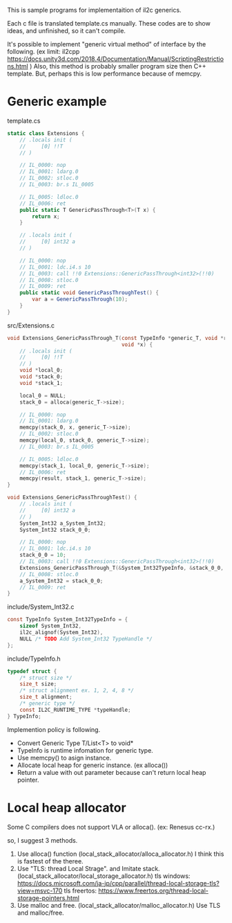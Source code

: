 This is sample programs for implementaition of il2c generics.

Each c file is translated template.cs manually.
These codes are to show ideas, and unfinished, so it can't compile.

It's possible to implement "generic virtual method" of interface by the following.
(ex limit: il2cpp https://docs.unity3d.com/2018.4/Documentation/Manual/ScriptingRestrictions.html )
Also, this method is probably smaller program size then C++ template.
But, perhaps this is low performance because of memcpy.

# Generic example
template.cs
``` cs
static class Extensions {
    // .locals init (
    //     [0] !!T
    // )

    // IL_0000: nop
    // IL_0001: ldarg.0
    // IL_0002: stloc.0
    // IL_0003: br.s IL_0005

    // IL_0005: ldloc.0
    // IL_0006: ret
    public static T GenericPassThrough<T>(T x) {
        return x;
    }

    // .locals init (
    //     [0] int32 a
    // )

    // IL_0000: nop
    // IL_0001: ldc.i4.s 10
    // IL_0003: call !!0 Extensions::GenericPassThrough<int32>(!!0)
    // IL_0008: stloc.0
    // IL_0009: ret
    public static void GenericPassThroughTest() {
        var a = GenericPassThrough(10);
    }
}
```

src/Extensions.c
``` c
void Extensions_GenericPassThrough_T(const TypeInfo *generic_T, void *result,
                                     void *x) {
    // .locals init (
    //     [0] !!T
    // )
    void *local_0;
    void *stack_0;
    void *stack_1;

    local_0 = NULL;
    stack_0 = alloca(generic_T->size);

    // IL_0000: nop
    // IL_0001: ldarg.0
    memcpy(stack_0, x, generic_T->size);
    // IL_0002: stloc.0
    memcpy(local_0, stack_0, generic_T->size);
    // IL_0003: br.s IL_0005

    // IL_0005: ldloc.0
    memcpy(stack_1, local_0, generic_T->size);
    // IL_0006: ret
    memcpy(result, stack_1, generic_T->size);
}

void Extensions_GenericPassThroughTest() {
    // .locals init (
    //     [0] int32 a
    // )
    System_Int32 a_System_Int32;
    System_Int32 stack_0_0;

    // IL_0000: nop
    // IL_0001: ldc.i4.s 10
    stack_0_0 = 10;
    // IL_0003: call !!0 Extensions::GenericPassThrough<int32>(!!0)
    Extensions_GenericPassThrough_T(&System_Int32TypeInfo, &stack_0_0, &stack_0_0);
    // IL_0008: stloc.0
    a_System_Int32 = stack_0_0;
    // IL_0009: ret
}
```

include/System_Int32.c
``` c
const TypeInfo System_Int32TypeInfo = {
    sizeof System_Int32,
    il2c_alignof(System_Int32),
    NULL /* TODO Add System_Int32 TypeHandle */
};
```

include/TypeInfo.h
``` C
typedef struct {
    /* struct size */
    size_t size;
    /* struct alignment ex. 1, 2, 4, 8 */
    size_t alignment;
    /* generic type */
    const IL2C_RUNTIME_TYPE *typeHandle;
} TypeInfo;
```

Implemention policy is following.
- Convert Generic Type T/List\<T\> to void*
- TypeInfo is runtime infomation for generic type.
- Use memcpy() to asign instance.
- Allocate local heap for generic instance. (ex alloca())
- Return a value with out parameter because can't return local heap pointer.

# Local heap allocator
Some C compilers does not support VLA or alloca().
(ex: Renesus cc-rx.)

so, I suggest 3 methods.
1. Use alloca() function (local_stack_allocator/alloca_allocator.h) 
   I think this is fastest of the theree.
1. Use "TLS: thread Local Strage". and Imitate stack.  (local_stack_allocator/local_storage_allocator.h)
   tls windows: https://docs.microsoft.com/ja-jp/cpp/parallel/thread-local-storage-tls?view=msvc-170
   tls freertos: https://www.freertos.org/thread-local-storage-pointers.html
1. Use malloc and free. (local_stack_allocator/malloc_allocator.h)
    Use TLS and malloc/free.